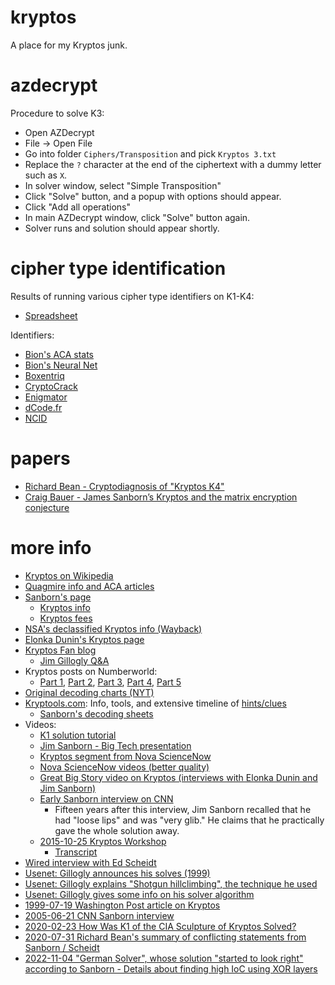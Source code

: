 # kryptos
A place for my Kryptos junk.

# azdecrypt

Procedure to solve K3:

* Open AZDecrypt
* File -> Open File
* Go into folder `Ciphers/Transposition` and pick `Kryptos 3.txt`
* Replace the `?` character at the end of the ciphertext with a dummy letter such as `X`.
* In solver window, select "Simple Transposition"
* Click "Solve" button, and a popup with options should appear.
* Click "Add all operations"
* In main AZDecrypt window, click "Solve" button again.
* Solver runs and solution should appear shortly.

# cipher type identification

Results of running various cipher type identifiers on K1-K4:
* [Spreadsheet](https://docs.google.com/spreadsheets/d/1G2VXt4d_Fx2UH9Sc918rMHaHvJWIvjcCdu_xQyuzRCs/edit?usp=sharing)

Identifiers:
* [Bion's ACA stats](http://bionsgadgets.appspot.com/gadget_forms/refscore.html)
* [Bion's Neural Net](https://bionsbeta.appspot.com/test_area/neural_net_id_test_collection18.html)
* [Boxentriq](https://www.boxentriq.com/code-breaking/cipher-identifier)
* [CryptoCrack](https://sites.google.com/site/cryptocrackprogram)
* [Enigmator](https://merri.cx/enigmator/cryptanalysis/crypto_identifier.html)
* [dCode.fr](https://www.dcode.fr/cipher-identifier)
* [NCID](https://www.cryptool.org/en/cto/ncid)

# papers

* [Richard Bean - Cryptodiagnosis of "Kryptos K4"](https://ecp.ep.liu.se/index.php/histocrypt/article/view/153)
* [Craig Bauer - James Sanborn’s Kryptos and the matrix encryption conjecture](https://www.tandfonline.com/doi/abs/10.1080/01611194.2016.1141556)

# more info
* [Kryptos on Wikipedia](https://en.wikipedia.org/wiki/Kryptos)
* [Quagmire info and ACA articles](info-and-articles/Quagmire%20Articles)
* [Sanborn's page](https://jimsanborn.net)
  * [Kryptos info](https://jimsanborn.net/main.html#kryptos)
  * [Kryptos fees](http://jimsanborn.net/kryptos_fees.html)
* [NSA's declassified Kryptos info (Wayback)](https://web.archive.org/web/20160325132415/https://www.nsa.gov/public_info/declass/cia_kryptos_sculpture.shtml)
* [Elonka Dunin's Kryptos page](https://www.elonka.com/kryptos/)
* [Kryptos Fan blog](https://kryptosfan.wordpress.com/)
  * [Jim Gillogly Q&A](https://kryptosfan.wordpress.com/kryptos-foia/kryptos-fan-letter-to-solvers/jim-gilloglys-response/)
* Kryptos posts on Numberworld:
  * [Part 1](https://numberworld.blogspot.com/2017/03/kryptos-cipher-part-1.html), [Part 2](https://numberworld.blogspot.com/2017/03/kryptos-cipher-part-2.html), [Part 3](https://numberworld.blogspot.com/2018/07/kryptos-cipher-part-3.html), [Part 4](https://numberworld.blogspot.com/2020/07/kryptos-cipher-part-4.html), [Part 5](https://numberworld.blogspot.com/2022/10/kryptos-cipher-part-5.html)
* [Original decoding charts (NYT)](https://www.nytimes.com/2010/11/21/us/21codecharts.html)
* [Kryptools.com](http://kryptools.com/): Info, tools, and extensive timeline of [hints/clues](http://kryptools.com/hints.htm)
  * [Sanborn's decoding sheets](http://kryptools.com/Sheets/sheets.htm)
* Videos:
  * [K1 solution tutorial](https://www.youtube.com/watch?v=ks_ZH5ttQzU)
  * [Jim Sanborn - Big Tech presentation](https://media.techcast.cloud/bigtechday6/maximilian-1615/?q=maximilian-1615)
  * [Kryptos segment from Nova ScienceNow](https://www.youtube.com/watch?v=YiYkfwVZuVY)
  * [Nova ScienceNow videos (better quality)](https://drive.google.com/drive/folders/18pgkkNXpOBNkA8Pu4uHa3EttF8qkrQhk?usp=sharing)
  * [Great Big Story video on Kryptos (interviews with Elonka Dunin and Jim Sanborn)](https://www.youtube.com/watch?v=CwdUwevayRU)
  * [Early Sanborn interview on CNN](https://www.youtube.com/watch?v=mhHFXRQgCPo)
    * Fifteen years after this interview, Jim Sanborn recalled that he had "loose lips" and was "very glib."  He claims that he practically gave the whole solution away.
  * [2015-10-25 Kryptos Workshop](https://www.youtube.com/watch?v=25YFYKKKkDo)
    * [Transcript](https://scienceblogs.de/klausis-krypto-kolumne/kryptos-workshop-transcript/)
* [Wired interview with Ed Scheidt](https://www.wired.com/2005/01/inside-info-on-kryptos-codes)
* [Usenet: Gillogly announces his solves (1999)](https://groups.google.com/g/sci.crypt/c/r0PO91Pnc-E)
* [Usenet: Gillogly explains "Shotgun hillclimbing", the technique he used](https://groups.google.com/g/sci.crypt/c/7rZFtnVHnCY/m/u_aL2sNOuJIJ)
* [Usenet: Gillogly gives some info on his solver algorithm](https://groups.google.com/g/sci.crypt/c/hOCNN6L13CM/m/s85aEvsmrl0J)
* [1999-07-19 Washington Post article on Kryptos](https://www.washingtonpost.com/wp-srv/national/daily/july99/kryptos19.htm)
* [2005-06-21 CNN Sanborn interview](http://edition.cnn.com/2005/US/06/17/sanborn/?fbclid=IwAR2y96oG1gl92CS5_Fty0UtlolM7KjqjlmvyJRH9Fdr3tM4_o-ns9hOs5Ek)
* [2020-02-23 How Was K1 of the CIA Sculpture of Kryptos Solved?](https://mysteriouswritings.com/how-was-k1-of-the-cia-sculpture-of-kryptos-solved/)
* [2020-07-31 Richard Bean's summary of conflicting statements from Sanborn / Scheidt](https://scienceblogs.de/klausis-krypto-kolumne/2020/07/28/a-cnn-article-about-kryptos/#comment-1703612)
* [2022-11-04 "German Solver", whose solution "started to look right" according to Sanborn - Details about finding high IoC using XOR layers](https://kryptos.hoerenberg.com/index.php?cat=Kryptos%20K4)

  
